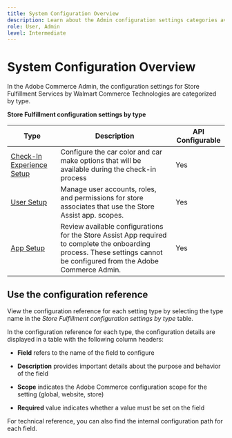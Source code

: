 ```yaml
---
title: System Configuration Overview
description: Learn about the Admin configuration settings categories available for the Store Fulfillment solution and how they are configured.
role: User, Admin
level: Intermediate
---
```

# System Configuration Overview

In the Adobe Commerce Admin, the configuration settings for Store Fulfillment Services by Walmart Commerce Technologies are categorized by type.

**Store Fulfillment configuration settings by type**

| **Type**                                                          | **Description**                                                                                                                                                          | **API Configurable** |
|-------------------------------------------------------------------|--------------------------------------------------------------------------------------------------------------------------------------------------------------------------|----------------------|
| [Check-In Experience Setup](store-location-map-provider-setup.md) | Configure the car color and car make options that will be available during the check-in process                                                                          | Yes                  |
| [User Setup](user-setup.md)                                       | Manage user accounts, roles, and permissions for store associates that use the Store Assist app. scopes.                                                                 | Yes                  |
| [App Setup](app-setup.md)                                         | Review available configurations for the Store Assist App required to complete the onboarding process. These settings cannot be configured from the Adobe Commerce Admin. | Yes                  |


## Use the configuration reference

View the configuration reference for each setting type by selecting the type name in the _Store Fulfillment configuration settings by type_ table. 

In the configuration reference for each type, the configuration details are displayed in a table with the following column headers:

- **Field** refers to the name of the field to configure

- **Description** provides important details about the purpose and behavior of the field

- **Scope** indicates the Adobe Commerce configuration scope for the setting (global, website, store)

- **Required** value indicates whether a value must be set on the field

For technical reference, you can also find the internal configuration path for each field.

